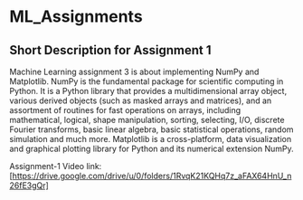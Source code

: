 # ML_Assignments

## Short Description for Assignment 1 

Machine Learning assignment 3 is about implementing NumPy and Matplotlib. NumPy is the fundamental package for scientific computing in Python. It is a Python library that provides a multidimensional array object, various derived objects (such as masked arrays and matrices), and an assortment of routines for fast operations on arrays, including mathematical, logical, shape manipulation, sorting, selecting, I/O, discrete Fourier transforms, basic linear algebra, basic statistical operations, random simulation and much more. Matplotlib is a cross-platform, data visualization and graphical plotting library for Python and its numerical extension NumPy.

Assignment-1 Video link: [https://drive.google.com/drive/u/0/folders/1RvqK21KQHq7z_aFAX64HnU_n26fE3gQr] 

